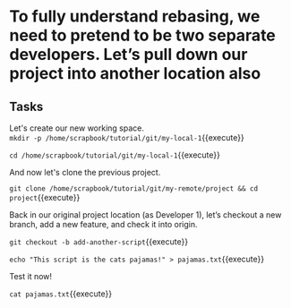 # To fully understand rebasing, we need to pretend to be two separate developers. Let’s pull down our project into another location also

## Tasks

Let's create our new working space.  
`mkdir -p /home/scrapbook/tutorial/git/my-local-1`{{execute}}  

`cd /home/scrapbook/tutorial/git/my-local-1`{{execute}}  

And now let's clone the previous project.  

`git clone /home/scrapbook/tutorial/git/my-remote/project && cd project`{{execute}}  

Back in our original project location (as Developer 1), let’s checkout a new branch, add a new feature, and check it into origin.  

`git checkout -b add-another-script`{{execute}}  

`echo "This script is the cats pajamas!" > pajamas.txt`{{execute}}  

Test it now!  

`cat pajamas.txt`{{execute}}  
